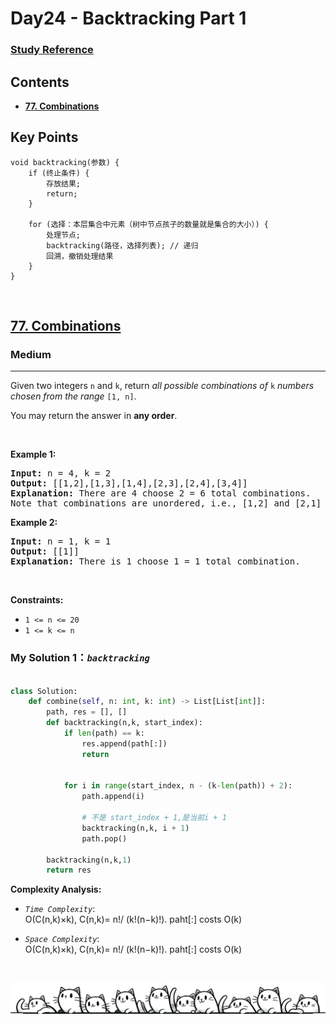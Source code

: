 # Day24 - Backtracking Part 1

### [Study Reference](https://programmercarl.com/%E5%9B%9E%E6%BA%AF%E7%AE%97%E6%B3%95%E7%90%86%E8%AE%BA%E5%9F%BA%E7%A1%80.html)  


## Contents
* **[77. Combinations](#77)**


## Key Points

```
void backtracking(参数) {
    if (终止条件) {
        存放结果;
        return;
    }

    for (选择：本层集合中元素（树中节点孩子的数量就是集合的大小）) {
        处理节点;
        backtracking(路径，选择列表); // 递归
        回溯，撤销处理结果
    }
}
```

<br>
<h2 id = "77"><a href="https://leetcode.com/problems/combinations">77. Combinations</a></h2><h3>Medium</h3><hr><p>Given two integers <code>n</code> and <code>k</code>, return <em>all possible combinations of</em> <code>k</code> <em>numbers chosen from the range</em> <code>[1, n]</code>.</p>

<p>You may return the answer in <strong>any order</strong>.</p>

<p>&nbsp;</p>
<p><strong class="example">Example 1:</strong></p>

<pre>
<strong>Input:</strong> n = 4, k = 2
<strong>Output:</strong> [[1,2],[1,3],[1,4],[2,3],[2,4],[3,4]]
<strong>Explanation:</strong> There are 4 choose 2 = 6 total combinations.
Note that combinations are unordered, i.e., [1,2] and [2,1] are considered to be the same combination.
</pre>

<p><strong class="example">Example 2:</strong></p>

<pre>
<strong>Input:</strong> n = 1, k = 1
<strong>Output:</strong> [[1]]
<strong>Explanation:</strong> There is 1 choose 1 = 1 total combination.
</pre>

<p>&nbsp;</p>
<p><strong>Constraints:</strong></p>

<ul>
	<li><code>1 &lt;= n &lt;= 20</code></li>
	<li><code>1 &lt;= k &lt;= n</code></li>
</ul>



### My Solution 1：_`backtracking`_  

  
```python

class Solution:
    def combine(self, n: int, k: int) -> List[List[int]]:
        path, res = [], []
        def backtracking(n,k, start_index):
            if len(path) == k:
                res.append(path[:])
                return 
            

            for i in range(start_index, n - (k-len(path)) + 2):
                path.append(i)

                # 不是 start_index + 1,是当前i + 1
                backtracking(n,k, i + 1) 
                path.pop()
        
        backtracking(n,k,1)
        return res
```



**Complexity Analysis:**  

- *`Time Complexity`*:<br>
O(C(n,k)×k), C(n,k)= n!/ (k!(n−k)!). paht[:] costs O(k)
  
- *`Space Complexity`*:<br>
O(C(n,k)×k), C(n,k)= n!/ (k!(n−k)!). paht[:] costs O(k)

<br>

![Dividing Line](https://github.com/samuelusc/Algomuscle/blob/main/assets/CatDividing.png)
<br>










